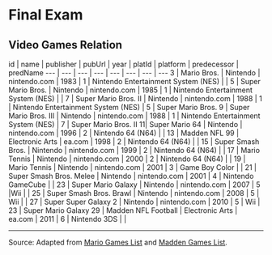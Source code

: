 # Final Exam

## Video Games Relation

id | name | publisher | pubUrl | year | platId | platform | predecessor | predName
--- | --- | --- | --- | --- | --- | --- | ---
3 | Mario Bros. | Nintendo | nintendo.com | 1983 | 1 | Nintendo Entertainment System (NES) | |
5 | Super Mario Bros. | Nintendo | nintendo.com | 1985 | 1 | Nintendo Entertainment System (NES) | |
7 | Super Mario Bros. II | Nintendo | nintendo.com | 1988 | 1 | Nintendo Entertainment System (NES) | 5 | Super Mario Bros.
9 | Super Mario Bros. III | Nintendo | nintendo.com | 1988 | 1 | Nintendo Entertainment System (NES) | 7 | Super Mario Bros. II
11| Super Mario 64 | Nintendo | nintendo.com | 1996 | 2 | Nintendo 64 (N64) | |
13 | Madden NFL 99 | Electronic Arts | ea.com | 1998 | 2 | Nintendo 64 (N64) |  |
15 | Super Smash Bros. | Nintendo | nintendo.com | 1999 | 2 | Nintendo 64 (N64) |  |
17 | Mario Tennis | Nintendo | nintendo.com | 2000 | 2 | Nintendo 64 (N64) |  |
19 | Mario Tennis | Nintendo | nintendo.com | 2001 | 3 | Game Boy Color |  |
21 | Super Smash Bros. Melee | Nintendo | nintendo.com | 2001 | 4 | Nintendo GameCube |  |
23 | Super Mario Galaxy | Nintendo | nintendo.com | 2007 | 5 |Wii |  |
25 | Super Smash Bros. Brawl | Nintendo | nintendo.com | 2008 | 5 | Wii |  |
27 | Super Super Galaxy 2 | Nintendo | nintendo.com | 2010 | 5 | Wii | 23 | Super Mario Galaxy
29 | Madden NFL Football | Electronic Arts | ea.com | 2011 | 6 | Nintendo 3DS | |


<hr>

Source: Adapted from [Mario Games List](https://en.wikipedia.org/wiki/List_of_video_games_featuring_Mario) and [Madden Games List](https://en.wikipedia.org/wiki/Madden_NFL).
